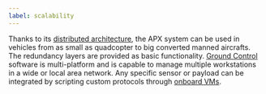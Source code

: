 ```yaml
---
label: scalability
---
```


Thanks to its [distributed architecture](hw), the APX system can be used in vehicles from as small as quadcopter to big converted manned aircrafts. The redundancy layers are provided as basic functionality. [Ground Control](gcs) software is multi-platform and is capable to manage multiple workstations in a wide or local area network. Any specific sensor or payload can be integrated by scripting custom protocols through [onboard VMs](fw/vm.md).
